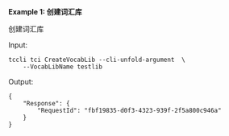 **Example 1: 创建词汇库**

创建词汇库

Input: 

```
tccli tci CreateVocabLib --cli-unfold-argument  \
    --VocabLibName testlib
```

Output: 
```
{
    "Response": {
        "RequestId": "fbf19835-d0f3-4323-939f-2f5a800c946a"
    }
}
```

